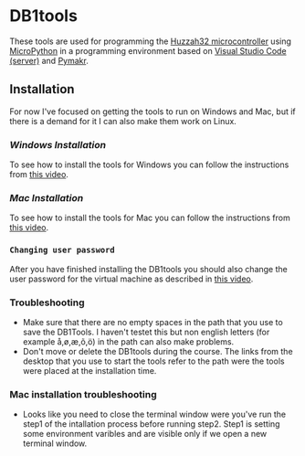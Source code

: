 # DB1tools

These tools are used for programming the [Huzzah32 microcontroller](https://www.adafruit.com/product/3591) using [MicroPython](https://micropython.org) in a programming environment based on [Visual Studio Code (server)](https://code.visualstudio.com/docs/remote/vscode-server) and [Pymakr](https://github.com/pycom/Pymakr).

## Installation
For now I've focused on getting the tools to run on Windows and Mac, but if there is a demand for it I can also make them work on Linux.

### *Windows Installation*
To see how to install the tools for Windows you can follow the instructions from [this video](https://youtu.be/MTzwws2-q_M "DB1tools Windows installaltion").

### *Mac Installation*
To see how to install the tools for Mac you can follow the instructions from [this video](https://youtu.be/m7bj76Hva9c "DB1tools Mac installaltion").

### `Changing user password`
After you have finished installing the DB1tools you should also change the user password for the virtual machine as described in [this video](https://youtu.be/s227ded1QQM).

### Troubleshooting
* Make sure that there are no empty spaces in the path that you use to save the DB1Tools. I haven't testet this but non english letters (for example å,ø,æ,õ,ö) in the path can also make problems.
* Don't move or delete the DB1tools during the course. The links from the desktop that you use to start the tools refer to the path were the tools were placed at the installation time.

### Mac installation troubleshooting
* Looks like you need to close the terminal window were you've run the step1 of the intallation process before running step2. Step1 is setting some environment varibles and are visible only if we open a new terminal window.
